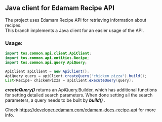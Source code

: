 ## Java client for Edamam Recipe API

The project uses Edamam Recipe API for retrieving information about recipes.<br>
This branch implements a Java client for an easier usage of the API.

### Usage:

```java
import tos.common.api.client.ApiClient;
import tos.common.api.entities.Recipe;
import tos.common.api.query.ApiQuery;
```

```java
ApiClient apiClient = new ApiClient();
ApiQuery query = apiClient.createQuery("chicken pizza").build();
List<Recipe> chickenPizza = apiClient.executeQuery(query);
```
***createQuery()*** returns an ApiQuery.Builder, which has additional functions for setting detailed search parameters.
When done setting all the search parameters, a query needs to be built by ***build()*** .

Check https://developer.edamam.com/edamam-docs-recipe-api for more info.

